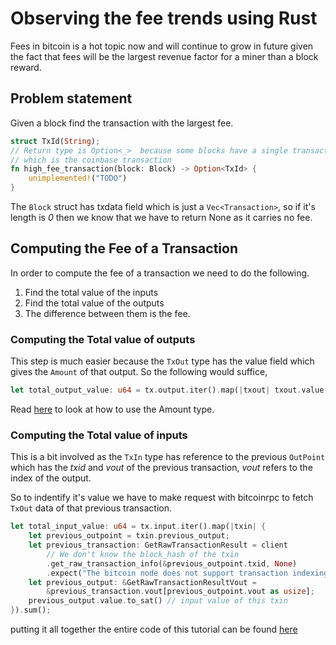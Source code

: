 # Observing the fee trends using Rust

Fees in bitcoin is a hot topic now and will continue to grow in future given the fact
that fees will be the largest revenue factor for a miner than a block reward.

## Problem statement

Given a block find the transaction with the largest fee.

```rust
struct TxId(String);
// Return type is Option<_>  because some blocks have a single transaction
// which is the coinbase transaction
fn high_fee_transaction(block: Block) -> Option<TxId> {
    unimplemented!("TODO")
}
```

The ```Block``` struct has txdata field which is just a ```Vec<Transaction>```, so if
it's length is *0* then we know that we have to return None as it carries no fee. 

## Computing the Fee of a Transaction

In order to compute the fee of a transaction we need to do the following.

1. Find the total value of the inputs
1. Find the total value of the outputs
1. The difference between them is the fee.

### Computing the Total value of outputs

This step is much easier because the ```TxOut``` type has the value field which
gives the ```Amount``` of that output. So the following would suffice,

```rust
let total_output_value: u64 = tx.output.iter().map(|txout| txout.value.to_sat()).sum();
```
Read [here](https://docs.rs/bitcoin/latest/bitcoin/amount/struct.Amount.html) to look at how
to use the Amount type.


### Computing the Total value of inputs

This is a bit involved as the ```TxIn``` type has reference to the previous ```OutPoint```
which has the *txid* and *vout* of the previous transaction, *vout* refers to the index of
the output.

So to indentify it's value we have to make request with bitcoinrpc to fetch ```TxOut``` data
of that previous transaction.

```rust
let total_input_value: u64 = tx.input.iter().map(|txin| {
    let previous_outpoint = txin.previous_output;
    let previous_transaction: GetRawTransactionResult = client
        // We don't know the block_hash of the txin
        .get_raw_transaction_info(&previous_outpoint.txid, None)
        .expect("The bitcoin node does not support transaction indexing or the given block has invalid data");
    let previous_output: &GetRawTransactionResultVout =
        &previous_transaction.vout[previous_outpoint.vout as usize];
    previous_output.value.to_sat() // input value of this txin
}).sum();
```

putting it all together the entire code of this tutorial can be found [here](../blockchain_analysis/src/compute_transaction_fee.rs)
